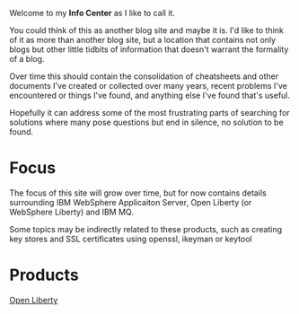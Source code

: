 Welcome to my **Info Center** as I like to call it.

You could think of this as another blog site and maybe it is. I'd like to think of it as more than another blog site, but a location that contains not only blogs but other little tidbits of information that doesn't warrant the formality of a blog.

Over time this should contain the consolidation of cheatsheets and other documents I've created or collected over many years, recent problems I've encountered or things I've found, and anything else I've found that's useful.

Hopefully it can address some of the most frustrating parts of searching for solutions where many pose questions but end in silence, no solution to be found.

# Focus

The focus of this site will grow over time, but for now contains details surrounding IBM WebSphere Applicaiton Server, Open Liberty (or WebSphere Liberty) and IBM MQ.

Some topics may be indirectly related to these products, such as creating key stores and SSL certificates using openssl, ikeyman or keytool

# Products

[Open Liberty](openliberty/index.md)
